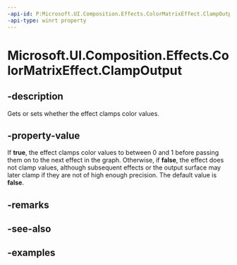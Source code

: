 ```yaml
---
-api-id: P:Microsoft.UI.Composition.Effects.ColorMatrixEffect.ClampOutput
-api-type: winrt property
---
```


<!-- Property syntax.
public bool ClampOutput { get;  set; }
-->

# Microsoft.UI.Composition.Effects.ColorMatrixEffect.ClampOutput

## -description
Gets or sets whether the effect clamps color values. 

## -property-value
If **true**, the effect clamps color values to between 0 and 1 before passing them on to the next effect in the graph. Otherwise, if **false**, the effect does not clamp values, although subsequent effects or the output surface may later clamp if they are not of high enough precision. The default value is **false**.

## -remarks

## -see-also

## -examples

